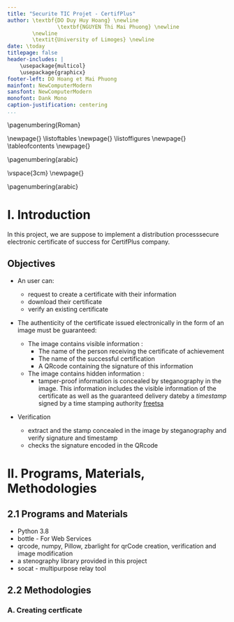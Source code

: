 ```yaml
---
title: "Securite TIC Projet - CertifPlus"
author: \textbf{DO Duy Huy Hoang} \newline
				\textbf{NGUYEN Thi Mai Phuong} \newline
        \newline
        \textit{University of Limoges} \newline 
date: \today
titlepage: false
header-includes: |
    \usepackage{multicol}
    \usepackage{graphicx}
footer-left: DO Hoang et Mai Phuong
mainfont: NewComputerModern
sansfont: NewComputerModern
monofont: Dank Mono
caption-justification: centering
...
```

\pagenumbering{Roman} 

\newpage{}
\listoftables
\newpage{}
\listoffigures
\newpage{}
\tableofcontents
\newpage{}

\pagenumbering{arabic} 

\vspace{3cm}
\newpage{}

\pagenumbering{arabic} 

# I. Introduction

In this project, we are suppose to implement a distribution processsecure electronic certificate of success for CertifPlus company.


## Objectives 

- An user can:
	- request to create a certificate with their information
	- download their certificate
	- verify an existing certificate

- The authenticity of the certificate issued electronically in the form of an image must be guaranteed:
	- The image contains visible information :
		- The name of the person receiving the certificate of achievement
		- The name of the successful certification
		- A QRcode containing the signature of this information
	- The image contains hidden information :
		- tamper-proof information is concealed by steganography in the image. This information includes the visible information of the certificate as well as the guaranteed delivery dateby a *timestamp* signed by a time stamping authority [freetsa](www.freetsa.org)

- Verification
	- extract and the stamp concealed in the image by steganography and verify signature and timestamp
	- checks the signature encoded in the QRcode

# II. Programs, Materials, Methodologies 

## 2.1 Programs and Materials

- Python 3.8
- bottle - For Web Services
- qrcode, numpy, Pillow, zbarlight for qrCode creation, verification and image modification
- a stenography library provided in this project
- socat - multipurpose relay tool

## 2.2 Methodologies

### A. Creating certficate
